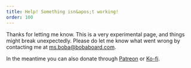```yaml
---
title: Help! Something isn&apos;t working!
order: 100
---
```


Thanks for letting me know. This is a very experimental page, and
things might break unexpectedly. Please do let me know what went wrong
by contacting me at
<a href="ms.boba@bobaboard.com">ms.boba@bobaboard.com</a>.

In the meantime you can also donate through
<a href="https://patreon.com/user?u=87081842">Patreon</a> or
<a href="https://ko-fi.com/essentialrandomness">Ko-fi</a>.

